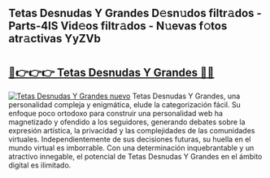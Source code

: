 ## Tetas Desnudas Y Grandes D𝚎sn𝚞dos filtr𝚊dos - Parts-4IS Vid𝚎os filtr𝚊dos - N𝚞evas f𝚘tos atr𝚊ctivas YyZVb

# <h2><a href="http://mb4w0ia.tromn.icu/?c=Tetas+Desnudas+Y+Grandes">🔗👉👉👉 Tetas Desnudas Y Grandes 🔗🔗</a></h2>

[![Tetas Desnudas Y Grandes nuevo](https://i.imgur.com/pEAQMta.gif)](http://mb4w0ia.tromn.icu/?c=Tetas+Desnudas+Y+Grandes)
Tetas Desnudas Y Grandes, una personalidad compleja y enigmática, elude la categorización fácil. Su enfoque poco ortodoxo para construir una personalidad web ha magnetizado y ofendido a los seguidores, generando debates sobre la expresión artística, la privacidad y las complejidades de las comunidades virtuales. Independientemente de sus decisiones futuras, su huella en el mundo virtual es imborrable. Con una determinación inquebrantable y un atractivo innegable, el potencial de Tetas Desnudas Y Grandes en el ámbito digital es ilimitado.
